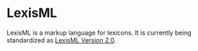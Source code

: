 #  LexisML  #

LexisML is a markup language for lexicons. It is currently being standardized as [LexisML Version 2.0](2.0).
